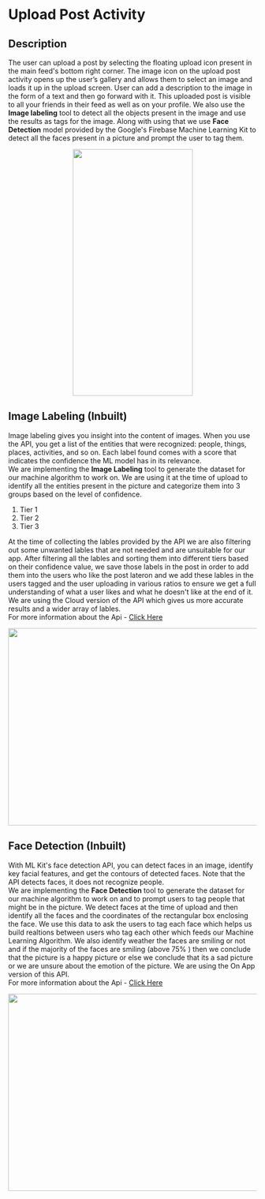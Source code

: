 # Upload Post Activity

## Description 
The user can upload a post by selecting the floating upload icon present in the main feed's bottom right corner. The image icon on the upload post activity opens up the user’s gallery and allows them to select an image and loads it up in the upload screen. User can add a description to the image in the form of a text and then go forward with it. This uploaded post is visible to all your friends in their feed as well as on your profile. 
We also use the **Image labeling** tool to detect all the objects present in the image and use the results as tags for the image. Along with using that we use **Face Detection** model provided by the Google's Firebase Machine Learning Kit to detect all the faces present in a picture and prompt the user to tag them. 


<p align="center">
<img width="243" height="500" src="https://user-images.githubusercontent.com/53811147/122887975-0558ed80-d35f-11eb-9d4b-3521cf73aa1e.gif"> 
</p>

## Image Labeling (Inbuilt)
Image labeling gives you insight into the content of images. When you use the API, you get a list of the entities that were recognized: people, things, places, activities, and so on. Each label found comes with a score that indicates the confidence the ML model has in its relevance. <br>
We are implementing the **Image Labeling** tool to generate the dataset for our machine algorithm to work on. We are using it at the time of upload to identify all the entities present in the picture and categorize them into 3 groups based on the level of confidence. 

1. Tier 1
2. Tier 2
3. Tier 3

At the time of collecting the lables provided by the API we are also filtering out some unwanted lables that are not needed and are unsuitable for our app. After filtering all the lables and sorting them into different tiers based on their confidence value, we save those labels in the post in order to add them into the users who like the post lateron and we add these lables in the users tagged and the user uploading in various ratios to ensure we get a full understanding of what a user likes and what he doesn't like at the end of it. We are using the Cloud version of the API which gives us more accurate results and a wider array of lables. <br>
For more information about the Api - [Click Here](https://firebase.google.com/docs/ml/label-images?authuser=1)

<p align="center">
<img width="800" height="400" src="https://user-images.githubusercontent.com/53811147/122893041-929e4100-d363-11eb-9fef-ef0e49eb2447.gif"> 
</p>



## Face Detection (Inbuilt)
With ML Kit's face detection API, you can detect faces in an image, identify key facial features, and get the contours of detected faces. Note that the API detects faces, it does not recognize people. <br>
We are implementing the **Face Detection** tool to generate the dataset for our machine algorithm to work on and to prompt users to tag people that might be in the picture. We detect faces at the time of upload and then identify all the faces and the coordinates of the rectangular box enclosing the face. We use this data to ask the users to tag each face which helps us build realtions between users who tag each other which feeds our Machine Learning Algorithm. We also identify weather the faces are smiling or not and if the majority of the faces are smiling (above 75% ) then we conclude that the picture is a happy picture or else we conclude that its a sad picture or we are unsure about the emotion of the picture. We are using the On App version of this API. <br>
For more information about the Api - [Click Here](https://developers.google.com/ml-kit/vision/face-detection)

<p align="center">
<img width="800" height="400" src="https://user-images.githubusercontent.com/53811147/122894327-b746e880-d364-11eb-988c-e1842ba8b903.gif"> 
</p>

